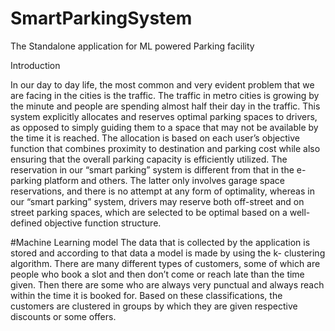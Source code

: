 # SmartParkingSystem
The Standalone application for ML powered Parking facility

Introduction 

In our day to day life, the most common and very evident problem that we are facing in the cities is the traffic. The traffic in metro cities is growing by the minute and people are spending almost half their day in the traffic. This system explicitly allocates and reserves optimal parking spaces to drivers, as opposed to simply guiding them to a space that may not be available by the time it is reached. The allocation is based on each user’s objective function that combines proximity to destination and parking cost while also ensuring that the overall parking capacity is efficiently utilized. The reservation in our “smart parking” system is different from that in the e-parking platform and others. The latter only involves garage space reservations, and there is no attempt at any form of optimality, whereas in our “smart parking” system, drivers may reserve both off-street and on street parking spaces, which are selected to be optimal based on a well-defined objective function structure.


#Machine Learning model
The data that is collected by the application is stored and according to that data a model is made by using the k- clustering algorithm. There are many different types of customers, some of which are people who book a slot and then don’t come or reach late than the time given. Then there are some who are always very punctual and always reach within the time it is booked for. Based on these classifications, the customers are clustered in groups by which they are given respective discounts or some offers.
 
